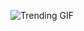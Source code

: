 
<!-- GIF_SECTION -->
![Trending GIF](https://media4.giphy.com/media/v1.Y2lkPThiYjIxNzcyY21kOTFtb3RjaDhuMnVrY3Nhb3dybHFlbXFyYzhkamFubHY4eHljbCZlcD12MV9naWZzX3NlYXJjaCZjdD1n/aQ6ya20vAFJdUH3M5D/giphy.gif)
<!-- END_GIF_SECTION -->
